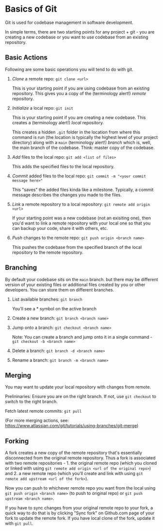# Basics of Git

Git is used for codebase management in software development.

In simple terms, there are two starting points for any project + git - you are creating a new codebase or you want to use codebase from an existing repository.

## Basic Actions
Following are some basic operations you will tend to do with git.

1. *Clone* a remote repo: `git clone <url>`
    
    This is your starting point if you are using codebase from an existing repository. This gives you a copy of the (terminology alert!) *remote* repository. 

2. *Initialize* a local repo: `git init`

    This is your starting point if you are creating a new codebase. This creates a (terminology alert!) *local* repository.
    
    This creates a hidden `.git` folder in the location from where this command is run (the location is typically the highest level of your project directory) along with a `main` (terminology alert!) *branch* which is, well, the main branch of the codebase. Think: master copy of the codebase.

3. *Add* files to the local repo: `git add <list of files>` 

    This adds the specified files to the local repository.

4. *Commit* added files to the local repo: `git commit -m "<your commit message here>"`

    This "saves" the added files kinda like a milestone. Typically, a commit message describes the changes you made to the files.

5. *Link* a remote repository to a local repository: `git remote add origin <url>`

    If your starting point was a new codebase (not an exisiting one), then you'd want to link a remote repository with your local one so that you can backup your code, share it with others, etc. 

6. *Push* changes to the remote repo: `git push origin <branch name>`

    This pushes the codebase from the specified branch of the local repository to the remote repository. 

## Branching

By default your codebase sits on the `main` branch. but there may be different version of your existing files or additional files created by you or other developers. You can store them on different branches. 

1. List available branches: `git branch`

    You'll see a * symbol on the active branch

2. Create a new branch: `git branch <branch name>`

3. Jump onto a branch: `git checkout <branch name>`

    Note: You can create a branch and jump onto it in a single command - `git checkout -b <branch name>`

3. Delete a branch: `git branch -d <branch name>`

4. Rename a branch: `git branch -m <branch name>`

  
## Merging

You may want to update your local repository with changes from remote. 

Prelininaries: Ensure you are on the right branch. If not, use `git checkout` to switch to the right branch. 

Fetch latest remote commits: `git pull`

(For more merging actions, see: https://www.atlassian.com/git/tutorials/using-branches/git-merge)

## Forking

A fork creates a new copy of the remote repository that's essentially disconnected from the original remote repository. Thus a fork is associated with two remote repositories - 1. the original remote repo (which you cloned or linked with using `git remote add origin <url of the original repo>`) and 2. a new remote repo (which you'll create and link with using `git remote add upstream <url of the fork>`).

Now you can push to whichever remote repo you want from the local using `git push origin <branch name>` (to push to original repo) or `git push upstream <branch name>`.

If you have to sync changes from your original remote repo to your fork, a quick way to do that is by clicking "Sync fork" on Github.com page of your fork to update the remote fork.
If you have local clone of the fork, update it with `git pull`.